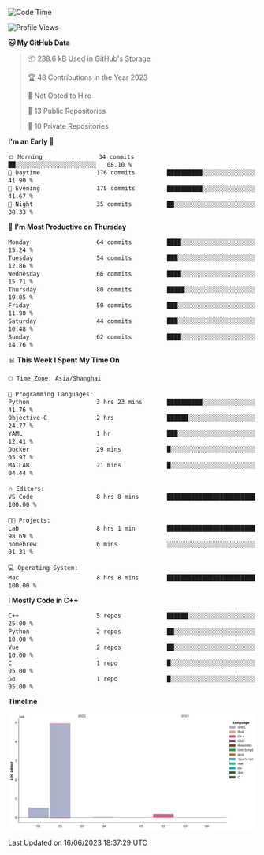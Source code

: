 <!--START_SECTION:waka-->
![Code Time](http://img.shields.io/badge/Code%20Time-143%20hrs%202%20mins-blue)

![Profile Views](http://img.shields.io/badge/Profile%20Views-9-blue)

**🐱 My GitHub Data** 

> 📦 238.6 kB Used in GitHub's Storage 
 > 
> 🏆 48 Contributions in the Year 2023
 > 
> 🚫 Not Opted to Hire
 > 
> 📜 13 Public Repositories 
 > 
> 🔑 10 Private Repositories 
 > 
**I'm an Early 🐤** 

```text
🌞 Morning                34 commits          ██░░░░░░░░░░░░░░░░░░░░░░░   08.10 % 
🌆 Daytime                176 commits         ██████████░░░░░░░░░░░░░░░   41.90 % 
🌃 Evening                175 commits         ██████████░░░░░░░░░░░░░░░   41.67 % 
🌙 Night                  35 commits          ██░░░░░░░░░░░░░░░░░░░░░░░   08.33 % 
```
📅 **I'm Most Productive on Thursday** 

```text
Monday                   64 commits          ████░░░░░░░░░░░░░░░░░░░░░   15.24 % 
Tuesday                  54 commits          ███░░░░░░░░░░░░░░░░░░░░░░   12.86 % 
Wednesday                66 commits          ████░░░░░░░░░░░░░░░░░░░░░   15.71 % 
Thursday                 80 commits          █████░░░░░░░░░░░░░░░░░░░░   19.05 % 
Friday                   50 commits          ███░░░░░░░░░░░░░░░░░░░░░░   11.90 % 
Saturday                 44 commits          ███░░░░░░░░░░░░░░░░░░░░░░   10.48 % 
Sunday                   62 commits          ████░░░░░░░░░░░░░░░░░░░░░   14.76 % 
```


📊 **This Week I Spent My Time On** 

```text
🕑︎ Time Zone: Asia/Shanghai

💬 Programming Languages: 
Python                   3 hrs 23 mins       ██████████░░░░░░░░░░░░░░░   41.76 % 
Objective-C              2 hrs               ██████░░░░░░░░░░░░░░░░░░░   24.77 % 
YAML                     1 hr                ███░░░░░░░░░░░░░░░░░░░░░░   12.41 % 
Docker                   29 mins             █░░░░░░░░░░░░░░░░░░░░░░░░   05.97 % 
MATLAB                   21 mins             █░░░░░░░░░░░░░░░░░░░░░░░░   04.44 % 

🔥 Editors: 
VS Code                  8 hrs 8 mins        █████████████████████████   100.00 % 

🐱‍💻 Projects: 
Lab                      8 hrs 1 min         █████████████████████████   98.69 % 
homebrew                 6 mins              ░░░░░░░░░░░░░░░░░░░░░░░░░   01.31 % 

💻 Operating System: 
Mac                      8 hrs 8 mins        █████████████████████████   100.00 % 
```

**I Mostly Code in C++** 

```text
C++                      5 repos             ██████░░░░░░░░░░░░░░░░░░░   25.00 % 
Python                   2 repos             ██░░░░░░░░░░░░░░░░░░░░░░░   10.00 % 
Vue                      2 repos             ██░░░░░░░░░░░░░░░░░░░░░░░   10.00 % 
C                        1 repo              █░░░░░░░░░░░░░░░░░░░░░░░░   05.00 % 
Go                       1 repo              █░░░░░░░░░░░░░░░░░░░░░░░░   05.00 % 
```



**Timeline**

![Lines of Code chart](https://raw.githubusercontent.com/xkz0777/xkz0777/master/assets/bar_graph.png)


 Last Updated on 16/06/2023 18:37:29 UTC
<!--END_SECTION:waka-->
